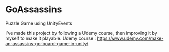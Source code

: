 # GoAssassins
Puzzle Game using UnityEvents

I've made this project by following a Udemy course, then improving it by myself to make it playable.
Udemy course : https://www.udemy.com/make-an-assassins-go-board-game-in-unity/
